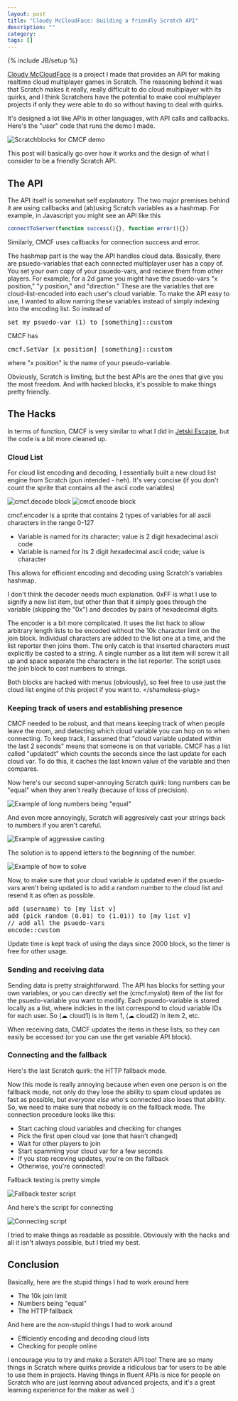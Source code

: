 ```yaml
---
layout: post
title: "Cloudy McCloudFace: Building a friendly Scratch API"
description: ""
category: 
tags: []
---
```

{% include JB/setup %}

[Cloudy McCloudFace](https://scratch.mit.edu/projects/109772772/) is a project I made that provides an API for making realtime cloud multiplayer games in Scratch. The reasoning behind it was that Scratch makes it really, really difficult to do cloud multiplayer with its quirks, and I think Scratchers have the potential to make cool multiplayer projects if only they were able to do so without having to deal with quirks.

It's designed a lot like APIs in other languages, with API calls and callbacks. Here's the "user" code that runs the demo I made.

![Scratchblocks for CMCF demo](http://image.prntscr.com/image/95bd9d5b3c184ce991493e4d239d9e27.png)

This post will basically go over how it works and the design of what I consider to be a friendly Scratch API.

## The API ##

The API itself is somewhat self explanatory. The two major premises behind it are using callbacks and (ab)using Scratch variables as a hashmap. For example, in Javascript you might see an API like this
```javascript
connectToServer(function success(){}, function error(){})
```
Similarly, CMCF uses callbacks for connection success and error.

The hashmap part is the way the API handles cloud data. Basically, there are psuedo-variables that each connected multiplayer user has a copy of. You set your own copy of your psuedo-vars, and recieve them from other players. For example, for a 2d game you might have the psuedo-vars "x position," "y position," and "direction." These are the variables that are cloud-list-encoded into each user's cloud variable. To make the API easy to use, I wanted to allow naming these variables instead of simply indexing into the encoding list. So instead of
<pre class="blocks">
set my psuedo-var (1) to [something]::custom
</pre>
CMCF has
<pre class="blocks">
cmcf.SetVar [x position] [something]::custom
</pre>
where "x position" is the name of your pseudo-variable.

Obviously, Scratch is limiting, but the best APIs are the ones that give you the most freedom. And with hacked blocks, it's possible to make things pretty friendly.

## The Hacks ##

In terms of function, CMCF is very similar to what I did in [Jetski Escape](https://scratch.mit.edu/projects/47027704/), but the code is a bit more cleaned up.

### Cloud List ###

For cloud list encoding and decoding, I essentially built a new cloud list engine from Scratch (pun intended - heh). It's very concise (if you don't count the sprite that contains all the ascii code variables)

![cmcf.decode block](http://image.prntscr.com/image/e77e28f744dc47a6b70a4958dc5794fc.png) ![cmcf.encode block](http://image.prntscr.com/image/c4b604b7a3cd4a6bbedce5de09328c36.png)

cmcf.encoder is a sprite that contains 2 types of variables for all ascii characters in the range 0-127

- Variable is named for its character; value is 2 digit hexadecimal ascii code
- Variable is named for its 2 digit hexadecimal ascii code; value is character

This allows for efficient encoding and decoding using Scratch's variables hashmap.

I don't think the decoder needs much explanation. 0xFF is what I use to signify a new list item, but other than that it simply goes through the variable (skipping the "0x") and decodes by pairs of hexadecimal digits.

The encoder is a bit more complicated. It uses the list hack to allow arbitrary length lists to be encoded without the 10k character limit on the join block. Individual characters are added to the list one at a time, and the list reporter then joins them. The only catch is that inserted characters must explicitly be casted to a string. A single number as a list item will screw it all up and space separate the characters in the list reporter. The script uses the join block to cast numbers to strings.

Both blocks are hacked with menus (obviously), so feel free to use just the cloud list engine of this project if you want to.
&lt;/shameless-plug&gt;

### Keeping track of users and establishing presence ###

CMCF needed to be robust, and that means keeping track of when people leave the room, and detecting which cloud variable you can hop on to when connecting. To keep track, I assumed that "cloud variable updated within the last 2 seconds" means that someone is on that variable. CMCF has a list called "updatedt" which counts the seconds since the last update for each cloud var. To do this, it caches the last known value of the variable and then compares.

Now here's our second super-annoying Scratch quirk: long numbers can be "equal" when they aren't really (because of loss of precision).

![Example of long numbers being "equal"](http://image.prntscr.com/image/50b685074f2c4a409590b0b75f268582.png)

And even more annoyingly, Scratch will aggresively cast your strings back to numbers if you aren't careful.

![Example of aggressive casting](http://image.prntscr.com/image/b6a7b4df88db42d39627fdcb4ec94d4d.png)

The solution is to append letters to the beginning of the number.

![Example of how to solve](http://image.prntscr.com/image/6e8bc236572348979c0afecf6bde4407.png)

Now, to make sure that your cloud variable *is* updated even if the psuedo-vars aren't being updated is to add a random number to the cloud list and resend it as often as possible.
<pre class="blocks">
add (username) to [my list v]
add (pick random (0.01) to (1.01)) to [my list v]
// add all the psuedo-vars
encode::custom
</pre>

Update time is kept track of using the days since 2000 block, so the timer is free for other usage.

### Sending and receiving data ###

Sending data is pretty straightforward. The API has blocks for setting your own variables, or you can directly set the (cmcf.myslot) item of the list for the psuedo-variable you want to modify. Each psuedo-variable is stored locally as a list, where indicies in the list correspond to cloud variable IDs for each user. So (&#9729; cloud1) is in item 1, (&#9729; cloud2) in item 2, etc.

When receiving data, CMCF updates the items in these lists, so they can easily be accessed (or you can use the get variable API block).

### Connecting and the fallback ###

Here's the last Scratch quirk: the HTTP fallback mode.

Now this mode is really annoying because when even one person is on the fallback mode, not only do they lose the ability to spam cloud updates as fast as possible, but *everyone else* who's connected also loses that ability. So, we need to make sure that nobody is on the fallback mode. The connection procedure looks like this:

- Start caching cloud variables and checking for changes
- Pick the first open cloud var (one that hasn't changed)
- Wait for other players to join
- Start spamming your cloud var for a few seconds
- If you stop receving updates, you're on the fallback
- Otherwise, you're connected!

Fallback testing is pretty simple

![Fallback tester script](http://image.prntscr.com/image/191fef18aa83464d8a4be1507f0880b8.png)

And here's the script for connecting

![Connecting script](http://image.prntscr.com/image/49db94e2b5a444d0a85ce034b0cf8c23.png)

I tried to make things as readable as possible. Obviously with the hacks and all it isn't always possible, but I tried my best.

## Conclusion ##

Basically, here are the stupid things I had to work around here

- The 10k join limit
- Numbers being "equal"
- The HTTP fallback

And here are the non-stupid things I had to work around

- Efficiently encoding and decoding cloud lists
- Checking for people online

I encourage you to try and make a Scratch API too! There are so many things in Scratch where quirks provide a ridiculous bar for users to be able to use them in projects. Having things in fluent APIs is nice for people on Scratch who are just learning about advanced projects, and it's a great learning experience for the maker as well :)